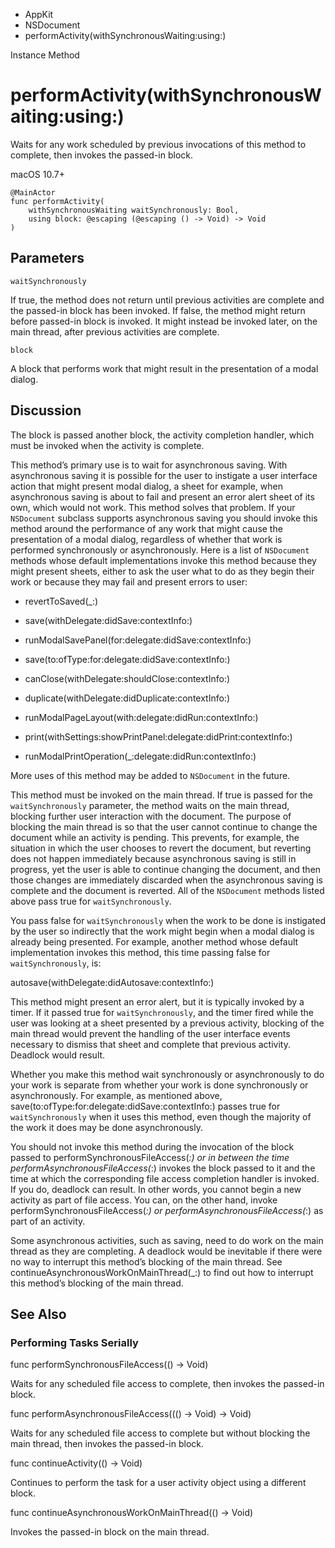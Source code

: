 

- AppKit
- NSDocument
-  performActivity(withSynchronousWaiting:using:) 

Instance Method

# performActivity(withSynchronousWaiting:using:)

Waits for any work scheduled by previous invocations of this method to complete, then invokes the passed-in block.

macOS 10.7+

``` source
@MainActor
func performActivity(
    withSynchronousWaiting waitSynchronously: Bool,
    using block: @escaping (@escaping () -> Void) -> Void
)
```

## Parameters 

`waitSynchronously`  

If true, the method does not return until previous activities are complete and the passed-in block has been invoked. If false, the method might return before passed-in block is invoked. It might instead be invoked later, on the main thread, after previous activities are complete.

`block`  

A block that performs work that might result in the presentation of a modal dialog.

## Discussion

The block is passed another block, the activity completion handler, which must be invoked when the activity is complete.

This method’s primary use is to wait for asynchronous saving. With asynchronous saving it is possible for the user to instigate a user interface action that might present modal dialog, a sheet for example, when asynchronous saving is about to fail and present an error alert sheet of its own, which would not work. This method solves that problem. If your `NSDocument` subclass supports asynchronous saving you should invoke this method around the performance of any work that might cause the presentation of a modal dialog, regardless of whether that work is performed synchronously or asynchronously. Here is a list of `NSDocument` methods whose default implementations invoke this method because they might present sheets, either to ask the user what to do as they begin their work or because they may fail and present errors to user:

- revertToSaved(_:)

- save(withDelegate:didSave:contextInfo:)

- runModalSavePanel(for:delegate:didSave:contextInfo:)

- save(to:ofType:for:delegate:didSave:contextInfo:)

- canClose(withDelegate:shouldClose:contextInfo:)

- duplicate(withDelegate:didDuplicate:contextInfo:)

- runModalPageLayout(with:delegate:didRun:contextInfo:)

- print(withSettings:showPrintPanel:delegate:didPrint:contextInfo:)

- runModalPrintOperation(_:delegate:didRun:contextInfo:)

More uses of this method may be added to `NSDocument` in the future.

This method must be invoked on the main thread. If true is passed for the `waitSynchronously` parameter, the method waits on the main thread, blocking further user interaction with the document. The purpose of blocking the main thread is so that the user cannot continue to change the document while an activity is pending. This prevents, for example, the situation in which the user chooses to revert the document, but reverting does not happen immediately because asynchronous saving is still in progress, yet the user is able to continue changing the document, and then those changes are immediately discarded when the asynchronous saving is complete and the document is reverted. All of the `NSDocument` methods listed above pass true for `waitSynchronously`.

You pass false for `waitSynchronously` when the work to be done is instigated by the user so indirectly that the work might begin when a modal dialog is already being presented. For example, another method whose default implementation invokes this method, this time passing false for `waitSynchronously`, is:

autosave(withDelegate:didAutosave:contextInfo:)

This method might present an error alert, but it is typically invoked by a timer. If it passed true for `waitSynchronously`, and the timer fired while the user was looking at a sheet presented by a previous activity, blocking of the main thread would prevent the handling of the user interface events necessary to dismiss that sheet and complete that previous activity. Deadlock would result.

Whether you make this method wait synchronously or asynchronously to do your work is separate from whether your work is done synchronously or asynchronously. For example, as mentioned above, save(to:ofType:for:delegate:didSave:contextInfo:) passes true for `waitSynchronously` when it uses this method, even though the majority of the work it does may be done asynchronously.

You should not invoke this method during the invocation of the block passed to performSynchronousFileAccess(_:) or in between the time performAsynchronousFileAccess(_:) invokes the block passed to it and the time at which the corresponding file access completion handler is invoked. If you do, deadlock can result. In other words, you cannot begin a new activity as part of file access. You can, on the other hand, invoke performSynchronousFileAccess(_:) or performAsynchronousFileAccess(_:) as part of an activity.

Some asynchronous activities, such as saving, need to do work on the main thread as they are completing. A deadlock would be inevitable if there were no way to interrupt this method’s blocking of the main thread. See continueAsynchronousWorkOnMainThread(_:) to find out how to interrupt this method’s blocking of the main thread.

## See Also

### Performing Tasks Serially

func performSynchronousFileAccess(() -> Void)

Waits for any scheduled file access to complete, then invokes the passed-in block.

func performAsynchronousFileAccess((() -> Void) -> Void)

Waits for any scheduled file access to complete but without blocking the main thread, then invokes the passed-in block.

func continueActivity(() -> Void)

Continues to perform the task for a user activity object using a different block.

func continueAsynchronousWorkOnMainThread(() -> Void)

Invokes the passed-in block on the main thread.

